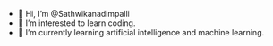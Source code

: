 - 👋 Hi, I’m @Sathwikanadimpalli
- 👀 I’m interested to learn coding. 
- 🌱 I’m currently learning artificial intelligence and machine learning. 
  

<!---
Sathwikanadimpalli/Sathwikanadimpalli is a ✨ special ✨ repository because its `README.md` (this file) appears on your GitHub profile.
You can click the Preview link to take a look at your changes.
--->
